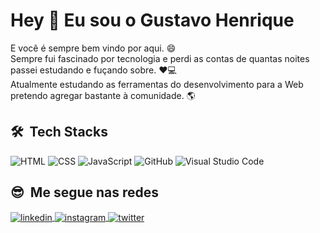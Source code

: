 # Hey :metal: Eu sou o Gustavo Henrique

E você é sempre bem vindo por aqui. :smile: \
Sempre fui fascinado por tecnologia e perdi as contas de quantas noites passei estudando e fuçando sobre. :heart::computer: \
Atualmente estudando as ferramentas do desenvolvimento para a Web pretendo agregar bastante à comunidade. :earth_americas:

## 🛠 &nbsp;Tech Stacks
![HTML](https://img.shields.io/badge/-HTML-05122A?style=flat&logo=HTML5)&nbsp;![CSS](https://img.shields.io/badge/-CSS-05122A?style=flat&logo=CSS3&logoColor=1572B6)&nbsp;![JavaScript](https://img.shields.io/badge/-JavaScript-05122A?style=flat&logo=javascript)&nbsp;![GitHub](https://img.shields.io/badge/-GitHub-05122A?style=flat&logo=github)&nbsp;![Visual Studio Code](https://img.shields.io/badge/-Visual%20Studio%20Code-05122A?style=flat&logo=visual-studio-code&logoColor=007ACC)&nbsp;
## :sunglasses: &nbsp;Me segue nas redes
<a href="https://www.linkedin.com/in/gustavo-santos-a22609230" target="_blank">
  <img align="center" src="https://img.shields.io/badge/-gustavosantos-05122A?style=flat&logo=linkedin" alt="linkedin"/>
</a>     <a href="https://instagram.com/maykbrito" target="_blank">
 <img align="center" src="https://img.shields.io/badge/-insta_gustavohenrique-05122A?style=flat&logo=instagram" alt="instagram"/>
</a><a href="https://twitter.com/gushenriquet" target="_blank">
  <img align="center" src="https://img.shields.io/badge/-gustavohenrique-05122A?style=flat&logo=twitter" alt="twitter"/>  
</a>
